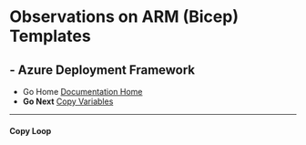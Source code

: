 #  Observations on ARM (Bicep) Templates

## - Azure Deployment Framework 
- Go Home [Documentation Home](./index.md)
- **Go Next** [Copy Variables](./Copy_Variables.md)
* * *
####  Copy Loop

